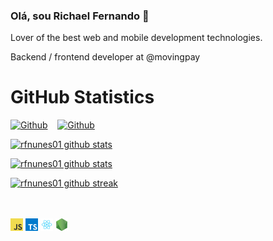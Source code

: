 ### Olá, sou Richael Fernando 👋

Lover of the best web and mobile development technologies.

Backend / frontend developer at @movingpay

# GitHub Statistics
 [![Github](https://visitor-badge.laobi.icu/badge?page_id=rfnunes01.rfnunes01)](https://github.com/rfnunes01)&nbsp;&nbsp;&nbsp;
 [![Github](https://img.shields.io/github/followers/rfnunes01?label=Follow&style=social)](https://github.com/rfnunes01)

 <a href="https://github.com/rfnunes01">
 
 [![rfnunes01 github stats](https://github-readme-stats.vercel.app/api?username=rfnunes01&show_icons=true&include_all_commits=true&count_private=true&layout=compact&theme=dark)](https://github.com/anuraghazra/github-readme-stats)
 
 [![rfnunes01 github stats](https://github-readme-stats.vercel.app/api/top-langs/?username=rfnunes01&layout=compact&theme=dark)](https://github.com/anuraghazra/github-readme-stats)

[![rfnunes01 github streak](https://github-readme-streak-stats.herokuapp.com/?user=rfnunes01&show_icons=true&include_all_commits=true&count_private=true&layout=compact&theme=dark)](https://github.com/DenverCoder1/github-readme-streak-stats)
 
<br><br>
<code><img height="20" src="https://raw.githubusercontent.com/github/explore/80688e429a7d4ef2fca1e82350fe8e3517d3494d/topics/javascript/javascript.png"></code>
<code><img height="20" src="https://raw.githubusercontent.com/github/explore/80688e429a7d4ef2fca1e82350fe8e3517d3494d/topics/typescript/typescript.png"></code>
<code><img height="20" src="https://raw.githubusercontent.com/github/explore/80688e429a7d4ef2fca1e82350fe8e3517d3494d/topics/react/react.png"></code>
<code><img height="20" src="https://raw.githubusercontent.com/github/explore/80688e429a7d4ef2fca1e82350fe8e3517d3494d/topics/nodejs/nodejs.png"></code>
